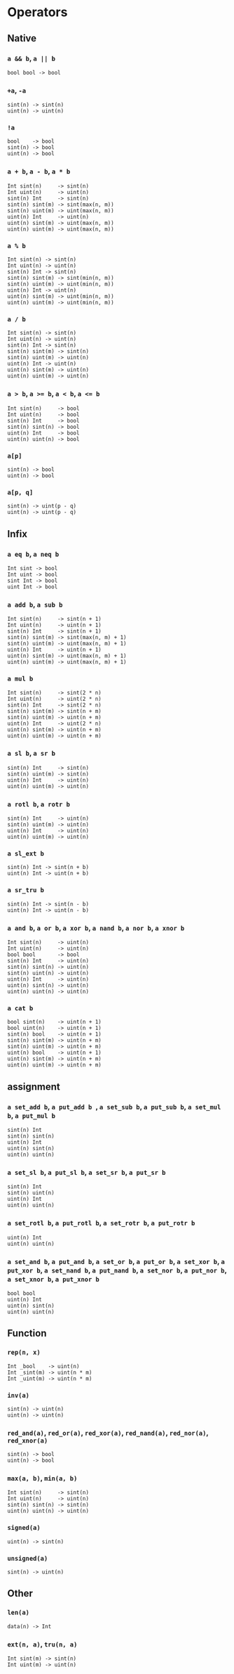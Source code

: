 # Operators

## Native

### `a && b`, `a || b`
```
bool bool -> bool
```

### `+a`, `-a`
```
sint(n) -> sint(n)
uint(n) -> uint(n)
```

### `!a`
```
bool    -> bool
sint(n) -> bool
uint(n) -> bool
```

### `a + b`, `a - b`, `a * b`
```
Int sint(n)     -> sint(n)
Int uint(n)     -> uint(n)
sint(n) Int     -> sint(n)
sint(n) sint(m) -> sint(max(n, m))
sint(n) uint(m) -> uint(max(n, m))
uint(n) Int     -> uint(n)
uint(n) sint(m) -> uint(max(n, m))
uint(n) uint(m) -> uint(max(n, m))
```

### `a % b`
```
Int sint(n) -> sint(n)
Int uint(n) -> uint(n)
sint(n) Int -> sint(n)
sint(n) sint(m) -> sint(min(n, m))
sint(n) uint(m) -> uint(min(n, m))
uint(n) Int -> uint(n)
uint(n) sint(m) -> uint(min(n, m))
uint(n) uint(m) -> uint(min(n, m))
```

### `a / b`
```
Int sint(n) -> sint(n)
Int uint(n) -> uint(n)
sint(n) Int -> sint(n)
sint(n) sint(m) -> sint(n)
sint(n) uint(m) -> uint(n)
uint(n) Int -> uint(n)
uint(n) sint(m) -> uint(n)
uint(n) uint(m) -> uint(n)
```

### `a > b`, `a >= b`, `a < b`, `a <= b`
```
Int sint(n)     -> bool
Int uint(n)     -> bool
sint(n) Int     -> bool
sint(n) sint(n) -> bool
uint(n) Int     -> bool
uint(n) uint(n) -> bool
```

### `a[p]`
```
sint(n) -> bool
uint(n) -> bool
```

### `a[p, q]`
```
sint(n) -> uint(p - q)
uint(n) -> uint(p - q)
```

## Infix

### `a eq b`, `a neq b`
```
Int sint -> bool
Int uint -> bool
sint Int -> bool
uint Int -> bool
```

### `a add b`, `a sub b`
```
Int sint(n)     -> sint(n + 1)
Int uint(n)     -> uint(n + 1)
sint(n) Int     -> sint(n + 1)
sint(n) sint(m) -> sint(max(n, m) + 1)
sint(n) uint(m) -> uint(max(n, m) + 1)
uint(n) Int     -> uint(n + 1)
uint(n) sint(m) -> uint(max(n, m) + 1)
uint(n) uint(m) -> uint(max(n, m) + 1)
```

### `a mul b`
```
Int sint(n)     -> sint(2 * n)
Int uint(n)     -> uint(2 * n)
sint(n) Int     -> sint(2 * n)
sint(n) sint(m) -> sint(n + m)
sint(n) uint(m) -> uint(n + m)
uint(n) Int     -> uint(2 * n)
uint(n) sint(m) -> uint(n + m)
uint(n) uint(m) -> uint(n + m)
```

### `a sl b`, `a sr b`
```
sint(n) Int     -> sint(n)
sint(n) uint(m) -> sint(n)
uint(n) Int     -> uint(n)
uint(n) uint(m) -> uint(n)
```

### `a rotl b`, `a rotr b`
```
sint(n) Int     -> uint(n)
sint(n) uint(m) -> uint(n)
uint(n) Int     -> uint(n)
uint(n) uint(m) -> uint(n)
```

### `a sl_ext b`
```
sint(n) Int -> sint(n + b)
uint(n) Int -> uint(n + b)
```

### `a sr_tru b`
```
sint(n) Int -> sint(n - b)
uint(n) Int -> uint(n - b)
```

### `a and b`, `a or b`, `a xor b`, `a nand b`, `a nor b`, `a xnor b`
```
Int sint(n)     -> uint(n)
Int uint(n)     -> uint(n)
bool bool       -> bool
sint(n) Int     -> uint(n)
sint(n) sint(n) -> uint(n)
sint(n) uint(n) -> uint(n)
uint(n) Int     -> uint(n)
uint(n) sint(n) -> uint(n)
uint(n) uint(n) -> uint(n)
```

### `a cat b`
```
bool sint(n)    -> uint(n + 1)
bool uint(n)    -> uint(n + 1)
sint(n) bool    -> uint(n + 1)
sint(n) sint(m) -> uint(n + m)
sint(n) uint(m) -> uint(n + m)
uint(n) bool    -> uint(n + 1)
uint(n) sint(m) -> uint(n + m)
uint(n) uint(m) -> uint(n + m)
```

## assignment

### `a set_add b`, `a put_add b `, `a set_sub b`, `a put_sub b`, `a set_mul b`, `a put_mul b`
```
sint(n) Int
sint(n) sint(n)
uint(n) Int
uint(n) sint(n)
uint(n) uint(n)
```

### `a set_sl b`, `a put_sl b`, `a set_sr b`, `a put_sr b`
```
sint(n) Int
sint(n) uint(n)
uint(n) Int
uint(n) uint(n)
```

### `a set_rotl b`, `a put_rotl b`, `a set_rotr b`, `a put_rotr b`
```
uint(n) Int
uint(n) uint(n)
```

### `a set_and b`, `a put_and b`, `a set_or b`, `a put_or b`, `a set_xor b`, `a put_xor b`, `a set_nand b`, `a put_nand b`, `a set_nor b`, `a put_nor b`, `a set_xnor b`, `a put_xnor b`
```
bool bool
uint(n) Int
uint(n) sint(n)
uint(n) uint(n)
```

## Function

### `rep(n, x)`
```
Int _bool    -> uint(n)
Int _sint(m) -> uint(n * m)
Int _uint(m) -> uint(n * m)
```

### `inv(a)`
```
sint(n) -> uint(n)
uint(n) -> uint(n)
```

### `red_and(a)`, `red_or(a)`, `red_xor(a)`, `red_nand(a)`, `red_nor(a)`, `red_xnor(a)`
```
sint(n) -> bool
uint(n) -> bool
```

### `max(a, b)`, `min(a, b)`
```
Int sint(n)     -> sint(n)
Int uint(n)     -> uint(n)
sint(n) sint(n) -> sint(n)
uint(n) uint(n) -> uint(n)
```

### `signed(a)`
```
uint(n) -> sint(n)
```

### `unsigned(a)`
```
sint(n) -> uint(n)
```

## Other

### `len(a)`
```
data(n) -> Int
```

### `ext(n, a)`, `tru(n, a)`
```
Int sint(m) -> sint(n)
Int uint(m) -> uint(n)
```
